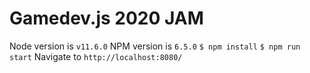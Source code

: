 # Gamedev.js 2020 JAM

Node version is `v11.6.0`
NPM version is `6.5.0`
`$ npm install`
`$ npm run start`
Navigate to `http://localhost:8080/`
